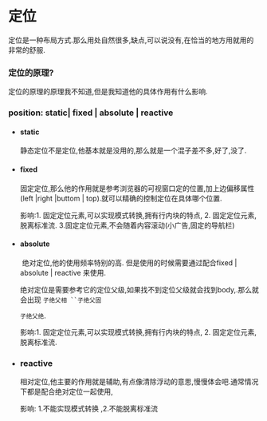 # 定位

定位是一种布局方式.那么用处自然很多,缺点,可以说没有,在恰当的地方用就用的非常的舒服.

### 定位的原理?

定位的原理的原理我不知道,但是我知道他的具体作用有什么影响.

### **position: static| fixed | absolute | reactive**

+ #### static 

  ​	静态定位不是定位,他基本就是没用的,那么就是一个混子差不多,好了,没了.

+ #### fixed

  ​	固定定位,那么他的作用就是参考浏览器的可视窗口定的位置,加上边偏移属性(left |right |buttom | top).就可以精确的控制定位在具体哪个位置.

  影响:1. 固定定位元素,可以实现模式转换,拥有行内块的特点, 2. 固定定位元素,脱离标准流. 3.固定定位元素,不会随着内容滚动(小广告,固定的导航栏)

+ #### absolute 

  ​	绝对定位,他的使用频率特别的高. 但是使用的时候需要通过配合fixed | absolute  | reactive 来使用.

  绝对定位是需要参考它的定位父级,如果找不到定位父级就会找到body,.那么就会出现 `子绝父相 ``子绝父固`  

  `子绝父绝`.

  影响:1. 固定定位元素,可以实现模式转换,拥有行内块的特点, 2. 固定定位元素,脱离标准流. 

+ ### reactive

  ​	相对定位,他主要的作用就是辅助,有点像清除浮动的意思,慢慢体会吧.通常情况下都是配合绝对定位一起使用,

  影响: 1.不能实现模式转换 ,2.不能脱离标准流



